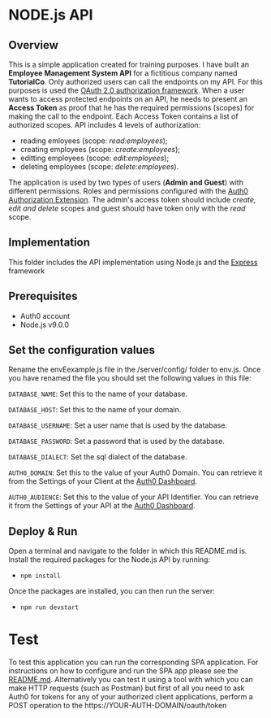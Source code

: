 # NODE.js API
## Overview

This is a simple application created for training purposes. I have built an **Employee Management System API** for a fictitious company named **TutorialCo**. Only authorized users can call the endpoints on my API. For this purposes is used the [OAuth 2.0 authorization framework](https://tools.ietf.org/html/rfc6749). When a user wants to access protected endpoints on an API, he needs to present an **Access Token** as proof that he has the required permissions (scopes) for making the call to the endpoint. Each Access Token contains a list of authorized scopes. API includes 4 levels of authorization:

* reading emloyees (scope: *read:employees*);
* creating employees (scope: *create:employees*);
* editting employees (scope: *edit:employees*);
* deleting employees (scope: *delete:employees*).
         
The application is used by two types of users (**Admin and Guest**) with different permissions. Roles and permissions configured with the [Auth0 Authorization Extension](https://auth0.com/docs/extensions/authorization-extension/v2). The admin's access token should include *create, edit and delete* scopes and guest should have token only with the *read* scope.

## Implementation
This folder includes the API implementation using Node.js and the [Express](http://expressjs.com) framework

## Prerequisites
* Auth0 account
* Node.js v9.0.0

## Set the configuration values

Rename the envEexample.js file in the /server/config/ folder to env.js.
Once you have renamed the file you should set the following values in this file:

`DATABASE_NAME`: Set this to the name of your database.

`DATABASE_HOST`: Set this to the name of your domain.

`DATABASE_USERNAME`: Set a user name that is used by the database.

`DATABASE_PASSWORD`: Set a password that is used by the database.

`DATABASE_DIALECT`: Set the sql dialect of the database.

`AUTH0_DOMAIN`: Set this to the value of your Auth0 Domain. You can retrieve it from the Settings of your Client at the [Auth0 Dashboard](https://auth0.com/docs/dashboard).

`AUTH0_AUDIENCE`: Set this to the value of your API Identifier. You can retrieve it from the Settings of your API at the [Auth0 Dashboard](https://auth0.com/docs/dashboard).

## Deploy & Run

Open a terminal and navigate to the folder in which this README.md is. Install the required packages for the Node.js API by running:

* ```npm install```

Once the packages are installed, you can then run the server:

* ```npm run devstart```

# Test 

To test this application you can run the corresponding SPA application.  For instructions on how to configure and run the SPA app please see the [README.md]().
Alternatively you can test it using a tool with which you can make HTTP requests (such as Postman) but first of all you need to ask Auth0 for tokens for any of your authorized client applications, perform a POST operation to the https://YOUR-AUTH-DOMAIN/oauth/token  